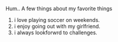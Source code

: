 Hum.. A few things about my favorite things 

1. i love playing soccer on weekends.
2. i enjoy going out with my girlfriend.
3. i always lookforwrd to challenges.
